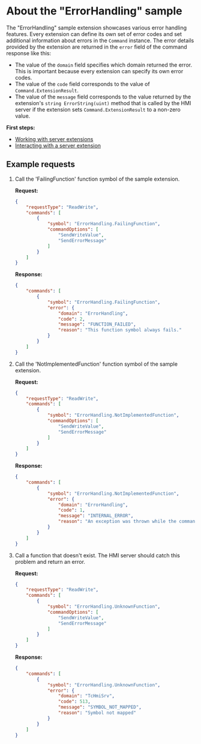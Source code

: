 # About the "ErrorHandling" sample

The "ErrorHandling" sample extension showcases various error handling features.
Every extension can define its own set of error codes and set additional information about errors in the `Command` instance.
The error details provided by the extension are returned in the `error` field of the command response like this:

- The value of the `domain` field specifies which domain returned the error. This is important because every extension can specify its own error codes.
- The value of the `code` field corresponds to the value of `Command.ExtensionResult`.
- The value of the `message` field corresponds to the value returned by the extension's `string ErrorString(uint)` method that is called by the HMI server if the extension sets `Command.ExtensionResult` to a non-zero value.

**First steps:**

- [Working with server extensions](../../README/WorkingWithServerExtensions.md)
- [Interacting with a server extension](../../README/InteractingWithServerExtensions.md)

## Example requests

1. Call the 'FailingFunction' function symbol of the sample extension.

    **Request:**

    ```json
    {
        "requestType": "ReadWrite",
        "commands": [
            {
                "symbol": "ErrorHandling.FailingFunction",
                "commandOptions": [
                    "SendWriteValue",
                    "SendErrorMessage"
                ]
            }
        ]
    }
    ```

    **Response:**

    ```json
    {
        "commands": [
            {
                "symbol": "ErrorHandling.FailingFunction",
                "error": {
                    "domain": "ErrorHandling",
                    "code": 2,
                    "message": "FUNCTION_FAILED",
                    "reason": "This function symbol always fails."
                }
            }
        ]
    }
    ```

1. Call the 'NotImplementedFunction' function symbol of the sample extension.

    **Request:**

    ```json
    {
        "requestType": "ReadWrite",
        "commands": [
            {
                "symbol": "ErrorHandling.NotImplementedFunction",
                "commandOptions": [
                    "SendWriteValue",
                    "SendErrorMessage"
                ]
            }
        ]
    }
    ```

    **Response:**

    ```json
    {
        "commands": [
            {
                "symbol": "ErrorHandling.NotImplementedFunction",
                "error": {
                    "domain": "ErrorHandling",
                    "code": 1,
                    "message": "INTERNAL_ERROR",
                    "reason": "An exception was thrown while the command was processed by the extension: 'Handler is missing.'."
                }
            }
        ]
    }
    ```

1. Call a function that doesn't exist. The HMI server should catch this problem and return an error.

    **Request:**

    ```json
    {
        "requestType": "ReadWrite",
        "commands": [
            {
                "symbol": "ErrorHandling.UnknownFunction",
                "commandOptions": [
                    "SendWriteValue",
                    "SendErrorMessage"
                ]
            }
        ]
    }
    ```

    **Response:**

    ```json
    {
        "commands": [
            {
                "symbol": "ErrorHandling.UnknownFunction",
                "error": {
                    "domain": "TcHmiSrv",
                    "code": 513,
                    "message": "SYMBOL_NOT_MAPPED",
                    "reason": "Symbol not mapped"
                }
            }
        ]
    }
    ```
